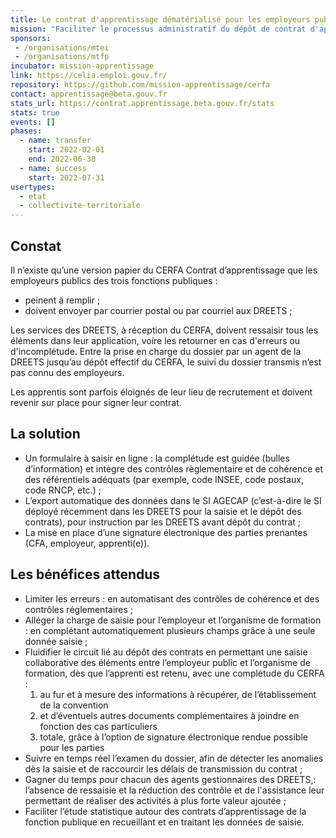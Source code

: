 ```yaml
---
title: Le contrat d'apprentissage dématérialisé pour les employeurs publics
mission: "Faciliter le processus administratif du dépôt de contrat d'apprentissage pour les employeurs publics"
sponsors:
 - /organisations/mtei
 - /organisations/mtfp
incubator: mission-apprentissage
link: https://celia.emploi.gouv.fr/
repository: https://github.com/mission-apprentissage/cerfa
contact: apprentissage@beta.gouv.fr
stats_url: https://contrat.apprentissage.beta.gouv.fr/stats
stats: true
events: []
phases:
  - name: transfer
    start: 2022-02-01
    end: 2022-06-30
  - name: success
    start: 2022-07-31
usertypes:
  - etat
  - collectivite-territoriale
---
```

## Constat

Il n’existe qu’une version papier du CERFA Contrat d’apprentissage que les employeurs publics des trois fonctions publiques : 
- peinent à remplir ; 
- doivent envoyer par courrier postal ou par courriel aux DREETS ;

Les services des DREETS, à réception du CERFA, doivent ressaisir tous les éléments dans leur application, voire les retourner en cas d'erreurs ou d'incomplétude.
Entre la prise en charge du dossier par un agent de la DREETS jusqu’au dépôt effectif du CERFA, le suivi du dossier transmis n’est pas connu des employeurs.

Les apprentis sont parfois éloignés de leur lieu de recrutement et doivent revenir sur place pour signer leur contrat.


## La solution

- Un formulaire à saisir en ligne : la complétude est guidée (bulles d’information) et intègre des contrôles règlementaire et de cohérence et des référentiels adéquats (par exemple, code INSEE, code postaux, code RNCP, etc.) ;
- L’export automatique des données dans le SI AGECAP (c’est-à-dire le SI déployé récemment dans les DREETS pour la saisie et le dépôt des contrats), pour instruction par les DREETS avant dépôt du contrat ;
- La mise en place d’une signature électronique des parties prenantes (CFA, employeur, apprenti(e)).

## Les bénéfices attendus

- Limiter les erreurs : en automatisant des contrôles de cohérence et des contrôles réglementaires ; 
- Alléger la charge de saisie pour l’employeur et l’organisme de formation : en complétant automatiquement plusieurs champs grâce à une seule donnée saisie ;
- Fluidifier le circuit lié au dépôt des contrats en permettant une saisie collaborative des éléments entre l’employeur public et l’organisme de formation, dès que l’apprenti est retenu, avec une complétude du CERFA : 
  1. au fur et à mesure des informations à récupérer, de l’établissement de la convention 
  2. et d’éventuels autres documents complémentaires à joindre en fonction des cas particuliers 
  3. totale, grâce à l’option de signature électronique rendue possible pour les parties
- Suivre en temps réel l’examen du dossier, afin de détecter les anomalies dès la saisie et de raccourcir les délais de transmission du contrat ;
- Gagner du temps pour chacun des agents gestionnaires des DREETS,: l’absence de ressaisie et la réduction des contrôle et de l'assistance leur permettant de réaliser des activités à plus forte valeur ajoutée ;
- Faciliter l’étude statistique autour des contrats d’apprentissage de la fonction publique en recueillant et en traitant les données de saisie.



